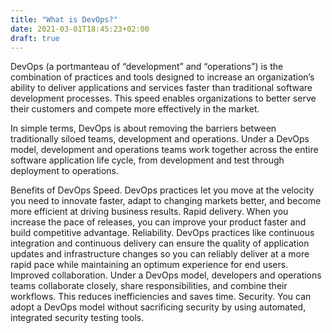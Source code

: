 ```yaml
---
title: "What is DevOps?"
date: 2021-03-01T18:45:23+02:00
draft: true
---
```


DevOps (a portmanteau of “development” and “operations”) is the combination of practices and tools designed to increase an organization’s ability to deliver applications and services faster than traditional software development processes. This speed enables organizations to better serve their customers and compete more effectively in the market.

In simple terms, DevOps is about removing the barriers between traditionally siloed teams, development and operations. Under a DevOps model, development and operations teams work together across the entire software application life cycle, from development and test through deployment to operations.

Benefits of DevOps
Speed. DevOps practices let you move at the velocity you need to innovate faster, adapt to changing markets better, and become more efficient at driving business results.
Rapid delivery. When you increase the pace of releases, you can improve your product faster and build competitive advantage.
Reliability. DevOps practices like continuous integration and continuous delivery can ensure the quality of application updates and infrastructure changes so you can reliably deliver at a more rapid pace while maintaining an optimum experience for end users.
Improved collaboration. Under a DevOps model, developers and operations teams collaborate closely, share responsibilities, and combine their workflows. This reduces inefficiencies and saves time.
Security. You can adopt a DevOps model without sacrificing security by using automated, integrated security testing tools.